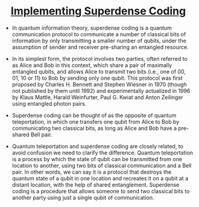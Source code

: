 # <u><center>Implementing Superdense Coding</u></center>
- In quantum information theory, superdense coding is a quantum communication protocol to communicate a number of classical bits of information by only transmitting a smaller number of qubits, under the assumption of sender and receiver pre-sharing an entangled resource. 

- In its simplest form, the protocol involves two parties, often referred to as Alice and Bob in this context, which share a pair of maximally entangled qubits, and allows Alice to transmit two bits (i.e., one of 00, 01, 10 or 11) to Bob by sending only one qubit. This protocol was first proposed by Charles H. Bennett and Stephen Wiesner in 1970 (though not published by them until 1992) and experimentally actualized in 1996 by Klaus Mattle, Harald Weinfurter, Paul G. Kwiat and Anton Zeilinger using entangled photon pairs.

- Superdense coding can be thought of as the opposite of quantum teleportation, in which one transfers one qubit from Alice to Bob by communicating two classical bits, as long as Alice and Bob have a pre-shared Bell pair.

- Quantum teleportation and superdense coding are closely related, to avoid confusion we need to clarify the difference.
Quantum teleportation is a process by which the state of qubit can be transmitted from one location to another, using two bits of classical communication and a Bell pair. In other words, we can say it is a protocol that destroys the quantum state of a qubit in one location and recreates it on a qubit at a distant location, with the help of shared entanglement. Superdense coding is a procedure that allows someone to send two classical bits to another party using just a single qubit of communication.
